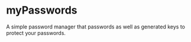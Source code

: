 # myPasswords
A simple password manager that passwords as well as generated keys to protect your passwords.
